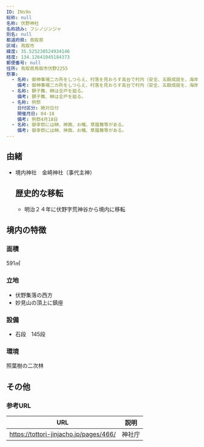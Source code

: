 ```yaml
---
ID: INs9o
総称: null
名称: 伏野神社
名称読み: フシノジンジャ
別名: null
都道府県: 鳥取県
区域: 鳥取市
緯度: 35.525238524934146
経度: 134.12641045184373
郵便番号: null
住所: 鳥取県鳥取市伏野2255
祭事:
  - 名称: 御神事場二カ所をしつらえ、村落を見おろす高台で村内（安全、五穀成就を、海岸を見渡す場所で海上安全、漁業満足）
    備考: 御神事場二カ所をしつらえ、村落を見おろす高台で村内（安全、五穀成就を、海岸を見渡す場所で海上安全、漁業満足）
  - 名称: 獅子舞、榊は全戸を廻る。
    備考: 獅子舞、榊は全戸を廻る。
  - 名称: 例祭
    日付区分: 絶対日付
    開催月日: 04-18
    備考: 例祭4月18日
  - 名称: 御幸祭には榊、神輿、お幟、草履舞等がある。
    備考: 御幸祭には榊、神輿、お幟、草履舞等がある。
---
```


## 由緒

- 境内神社　金崎神社（事代主神）
  ## 歴史的な移転
  - 明治２４年に伏野字荒神谷から境内に移転

## 境内の特徴

### 面積

591㎡

### 立地

- 伏野集落の西方
- 妙見山の頂上に鎮座

### 設備

- 石段　145段

### 環境

照葉樹の二次林

## その他

### 参考URL

| URL                                    | 説明   |
| -------------------------------------- | ------ |
| https://tottori-jinjacho.jp/pages/466/ | 神社庁 |
